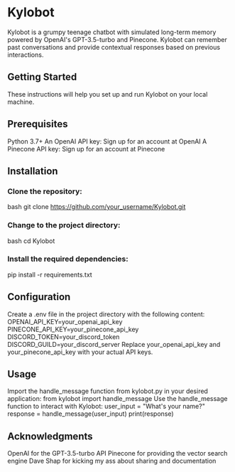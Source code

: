 # Kylobot
Kylobot is a grumpy teenage chatbot with simulated long-term memory powered by OpenAI's GPT-3.5-turbo and Pinecone. Kylobot can remember past conversations and provide contextual responses based on previous interactions.

## Getting Started
These instructions will help you set up and run Kylobot on your local machine.

## Prerequisites
Python 3.7+
An OpenAI API key: Sign up for an account at OpenAI
A Pinecone API key: Sign up for an account at Pinecone

## Installation
### Clone the repository:
  bash
  git clone https://github.com/your_username/Kylobot.git

### Change to the project directory:
  bash
  cd Kylobot

### Install the required dependencies:
  pip install -r requirements.txt

## Configuration
Create a .env file in the project directory with the following content:
  OPENAI_API_KEY=your_openai_api_key
  PINECONE_API_KEY=your_pinecone_api_key
  DISCORD_TOKEN=your_discord_token
  DISCORD_GUILD=your_discord_server
Replace your_openai_api_key and your_pinecone_api_key with your actual API keys.

## Usage
Import the handle_message function from kylobot.py in your desired application:
  from kylobot import handle_message
Use the handle_message function to interact with Kylobot:
  user_input = "What's your name?"
response = handle_message(user_input)
  print(response)

## Acknowledgments
OpenAI for the GPT-3.5-turbo API
Pinecone for providing the vector search engine
Dave Shap for kicking my ass about sharing and documentation 
